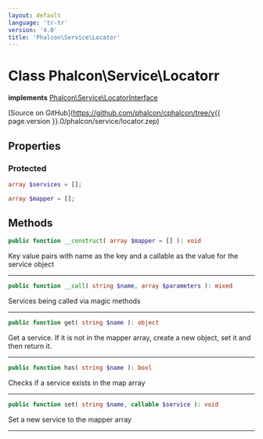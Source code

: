 ```yaml
---
layout: default
language: 'tr-tr'
version: '4.0'
title: 'Phalcon\Service\Locator'
---
```

# Class **Phalcon\Service\Locatorr**

**implements** [Phalcon\Service\LocatorInterface](Phalcon_Service_LocatorInterface)

[Source on GitHub](https://github.com/phalcon/cphalcon/tree/v{{ page.version }}.0/phalcon/service/locator.zep)

## Properties

### Protected

```php
array $services = [];

array $mapper = [];
```

## Methods

```php
public function __construct( array $mapper = [] ): void
```

Key value pairs with name as the key and a callable as the value for the service object

* * *

```php
public function __call( string $name, array $parameters ): mixed
```

Services being called via magic methods

* * *

```php
public function get( string $name ): object
```

Get a service. If it is not in the mapper array, create a new object, set it and then return it.

* * *

```php
public function has( string $name ): bool
```

Checks if a service exists in the map array

* * *

```php
public function set( string $name, callable $service ): void
```

Set a new service to the mapper array

* * *